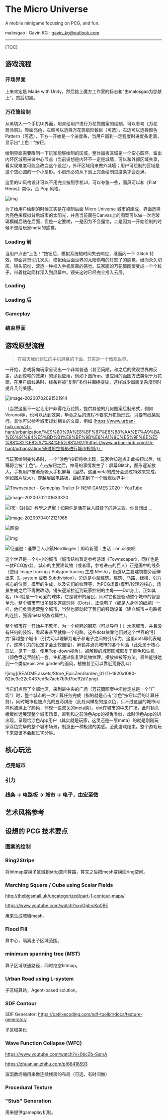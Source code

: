 # The Micro Universe

A mobile minigame focusing on PCG, and fun.

malosgao · Gavin KG · gavin_kg@outlook.com

---

[TOC]



## 游戏流程

### 开场界面

上来肯定是 Made with Unity，然后接上魔方工作室的标志和“由malosgao为您献上”，然后切黑。

### 万花筒绘制

从黑切入一个手机UI界面，用来给用户进行万花筒图案的绘制，可以参考《万花筒涂鸦》。界面亮色，左侧可以选择万花筒扇形数目（可选），右边可以选择颜色 Pattern（可选），下方一开始是一个进度条，当用户画到一定程度时进度条走满，显示出“上色！”按钮。

绘制界面需要限制一下玩家能够绘制的区域，整体画板区域是一个空心圆环，留出内环区域用来做中心节点（当前设想是内环不一定是城墙，可以和外部区域共享，看实现难度可能会改变这个设定），外环区域用来做外城墙；用户可绘制的区域是这个空心圆的一个小扇形。小扇形必须从下到上完全绘制进度条才会走满。

这里的UI风格设计可以不用完全按照手机UI，可以夸张一些，画风可以和《Flat Heros》类似，走 Pop 风格。

![img](README.assets/FlatHeroes_02-1024x576.jpg)

为了给用户绘制的时候其实是在控制后面 Micro Universe 城市的建成，界面选择为亮色来模拟背后城市的太阳光，并且当前画在Canvas上的图案可以做一次毛玻璃模糊后贴在后面，但是一定要糊，一是因为不会露馅，二是因为一开始绘制的时候不想给玩家meta的感觉。

### Loading 前

当用户点击“上色！”按钮后，模拟系统短时间失去响应，继而闪一下 Glitch 特效，界面背景切几次灰，模拟给后面世界的太阳供电的灯憋了的感觉，继而永久切灰。镜头前推，营造一种推入手机屏幕的感觉。玩家画的万花筒图案变成一个个粒子，带着扰动同样深入到屏幕中。镜头这时已经完全推入云层，

### Loading

### Loading 后

### Gameplay

### 结束界面




## 游戏原型流程

>   在每天我们划过的手机屏幕的下面，其实是一个微观世界。

一开始，游戏将向玩家呈现出一个非常普通（甚至简陋，和之后的微观世界做反差，达到惊艳的效果）的涂色应用，例如下图所示。该应用的画图方法类似于万花筒，在用户画线条时，线条将被“复制”多份并围绕摆放，这样减少画画复杂度同时提升几何美感。

![image-20200702091501914](README.assets/image-20200702091501914.png)

（当然这里不一定让用户非得花万花筒，提供其他的几何图案绘制形式，例如Voronoi等，也可以达到效果，毕竟之后的流程不要求万花筒形式，只要有线条就行。具体可以参考城市规划相关的文章，例如 [https://www.urban-hub.com/zh-hant/urbanization/%E9%80%9A%E8%BF%87%E8%88%AA%E7%A9%BA%E6%91%84%E5%BD%B1%E8%BF%9B%E8%A1%8C%E5%9F%8E%E5%B8%82%E8%A7%84%E5%88%92/](https://www.urban-hub.com/zh-hant/urbanization/通过航空摄影进行城市规划/)）

当玩家绘制完线条时，一个“涂色”按钮将会出现，玩家会知道点击此按钮以后，线稿将会被“上色”。点击按钮之后，神奇的事情发生了：屏幕Glitch，图形逐渐放大，手机用户被渐渐吸入手机屏幕（当然，这里meta的成分会通过特效来完成，例如图片放大），穿越层层电路板，最终来到了一个微观世界中！

![Townscaper - Gameplay Trailer ▻ NEW GAMES 2020 - YouTube](README.assets/maxresdefault.jpg)

![image-20200702101633320](README.assets/image-20200702101633320.png)

![RE:【討論】科學之進擊！如果你是活在巨人威脅下的達文西，你會想出 ...](README.assets/9dc75df9bc660e08655b9681a5c15e06.JPG)

![image-20200704012121965](README.assets/image-20200704012121965.png)

![图像](README.assets/D8wI1ReVsAAvKNC.jpg)

![img](README.assets/0271e1ad9192fe09924e616925b35290.jpg)

![征選遊：進擊巨人小鎮Nordlingen｜即時新聞｜生活｜on.cc東網](README.assets/OSU-170519-10526-802-M.jpg)

这个世界是一个小小的城市（城市结构暂定参考游戏《Townscaper》，同样也是一款PCG游戏），城市的主要建筑物（或者墙，参考进击的巨人）正是画中的线条（使用 Image tracing / Polygon tracing 生成 Mesh），街道从主要建筑物旁延伸出来（L-system 或者 Subdivision），旁边是小型建筑。建筑、马路、绿植、引力核心的位置，模型的生成，以及它们的纹理等，为PCG场景/模型/纹理的核心，场景生成之后不再做改动。镜头逐渐拉近到玩家控制的主角——Dot身上。正如其名，Dot就是一个可爱的球体，它是城市的居民，同时它也是驱动整个城市的智慧单元。整个城市有很多很多这些球体（Dots），正像电子（或是人身体的细胞）一样，他们负责运营整个城市，当然也驱动起了我们的移动设备（建立城市->电路板的连接，强调meta的游戏属性）。

整个城市在一开始并不繁华，为一个纯粹的钢筋（可以导电！）水泥城市，并且没有任何的装饰，看起来甚至就像一个电路。这些dots依靠他们对这个世界的“引力”穿越整个城市（引力可以理解为电子和电子之间的引/斥力，这里dots即代表电子，这样引力的设定才会比较自恰），解锁并点亮城市的各个角落（此处属于核心玩法，见下一章。使用Top-down视角）。被解锁的城市区域恢复了颜色和生机（颜色盘这里随机一套，生机通过恢复建筑物纹理，摆放植被等方法，最终能够达到一个类似epic zen garden的画风，植被甚至可以靠近荒野乱斗）

![img](README.assets/Store_EpicZenGarden_01 (1)-1920x1080-82bc3c22e0437cd6a7acb7b9d7be92d7.png)

当它们点亮了全部地区，来到最中央的广场（万花筒图案中间肯定总是一个“广场”）时，整个城市的一次计算任务完成（指的就是点击“涂色”按钮以后的计算任务），同时城市也被点亮的五彩缤纷（此处同样指的是涂色，只不过这里的城市同样也被涂上了颜色，体现一语双关的meta感）。dot在城市的中央广场，此时镜头缓缓推远展现整个城市场景，直到和之前涂色App的视角类似，此时涂色App的UI出现，呈现给涂色App用户（其实就是玩家，这里还是一层meta）的就是刚刚玩家涂色完毕的整个城市场景，制造出一种极致的美感。至此游戏结束。整个游戏玩下来应该不会超过10分钟。



## 核心玩法

### 点亮城市



### 引力



### 线条 -> 电路板 -> 城市 -> 电子，由宏至微



## 艺术风格参考



## 设想的 PCG 技术要点

### 图案的绘制

### Ring2Stripe

将bitmap变换子区域到strip空间算路，算完之后把mesh变换回ring空间。

### Marching Square / Cube using Scalar Fields

http://thebigsmall.uk/uncategorized/part-1-contour-maps/

https://www.youtube.com/watch?v=yOgIncKp0BE

用来生成城墙mesh。

### Flood Fill

算中心，隔离出子区域范围。

### minimum spanning tree (*MST*)

算子区域联通路径，同时挖空bitmap。

### Urban Road using L-system

子区域算路，Agent-based solution。

### SDF Contour

SDF Generator: https://catlikecoding.com/sdf-toolkit/docs/texture-generator/

子区域美化

### Wave Function Collapse (WFC)

https://www.youtube.com/watch?v=0bcZb-SsnrA

https://zhuanlan.zhihu.com/p/66416593

波函数坍缩用来做连续楼房的布局（可选，有时间做）

### Procedural Texture



### "Stub" Generation

用来提供gameplay机制。
